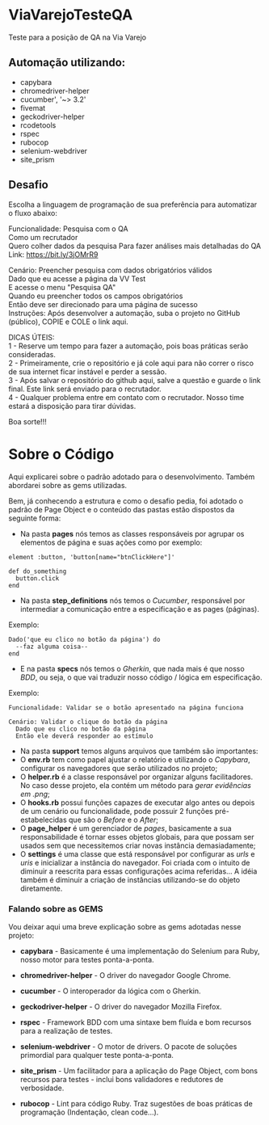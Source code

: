 # ViaVarejoTesteQA
Teste para a posição de QA na Via Varejo

## Automação utilizando:

* capybara
* chromedriver-helper
* cucumber', '~> 3.2'
* fivemat
* geckodriver-helper
* rcodetools
* rspec
* rubocop
* selenium-webdriver
* site_prism

## Desafio

Escolha a linguagem de programação de sua preferência para automatizar o fluxo abaixo:  

Funcionalidade: Pesquisa com o QA <br />
Como um recrutador <br />
Quero colher dados da pesquisa 
Para fazer análises mais detalhadas do QA <br />
Link: https://bit.ly/3jOMrR9 <br />

Cenário: Preencher pesquisa com dados obrigatórios válidos <br />
Dado que eu acesse a página da VV Test <br />
E acesse o menu "Pesquisa QA" <br />
Quando eu preencher todos os campos obrigatórios <br />
Então deve ser direcionado para uma página de sucesso <br />
Instruções: Após desenvolver a automação, suba o projeto no GitHub (público), COPIE e COLE o link aqui. <br />

DICAS ÚTEIS: <br />
1 - Reserve um tempo para fazer a automação, pois boas práticas serão consideradas. <br />
2 - Primeiramente, crie o repositório e já cole aqui para não correr o risco de sua internet ficar instável e perder a sessão. <br />
3 - Após salvar o repositório do github aqui, salve a questão e guarde o link final. Este link será enviado para o recrutador. <br />
4 - Qualquer problema entre em contato com o recrutador. Nosso time estará a disposição para tirar dúvidas. <br />

Boa sorte!!!

# Sobre o Código

Aqui explicarei sobre o padrão adotado para o desenvolvimento. Também abordarei sobre as gems utilizadas.

Bem, já conhecendo a estrutura e como o desafio pedia, foi adotado o padrão de Page Object e o conteúdo das pastas estão dispostos da seguinte forma:

- Na pasta **pages** nós temos as classes responsáveis por agrupar os elementos de página e suas ações como por exemplo:

```
element :button, 'button[name="btnClickHere"]'

def do_something
  button.click
end
```

- Na pasta **step_definitions** nós temos o *Cucumber*, responsável por intermediar a comunicação entre a especificação e as pages (páginas).

Exemplo:

```
Dado('que eu clico no botão da página') do
  --faz alguma coisa--
end
```

- E na pasta **specs** nós temos o *Gherkin*, que nada mais é que nosso *BDD*, ou seja, o que vai traduzir nosso código / lógica em especificação.

Exemplo:

```
Funcionalidade: Validar se o botão apresentado na página funciona

Cenário: Validar o clique do botão da página
  Dado que eu clico no botão da página
  Então ele deverá responder ao estímulo
```

- Na pasta **support** temos alguns arquivos que também são importantes:
- O **env.rb** tem como papel ajustar o relatório e utilizando o *Capybara*, configurar os navegadores que serão utilizados no projeto;
- O **helper.rb** é a classe responsável por organizar alguns facilitadores. No caso desse projeto, ela contém um método para *gerar evidências em .png*;
- O **hooks.rb** possui funções capazes de executar algo antes ou depois de um cenário ou funcionalidade, pode possuir 2 funções pré-estabelecidas que são o *Before* e o *After*;
- O **page_helper** é um gerenciador de *pages*, basicamente a sua responsabilidade é tornar esses objetos globais, para que possam ser usados sem que necessitemos criar novas instância demasiadamente;
- O **settings** é uma classe que está responsável por configurar as *urls* e *uris* e inicializar a instância do navegador. Foi criada com o intuito de diminuir a reescrita para essas configurações acima referidas... A idéia também é diminuir a criação de instâncias utilizando-se do objeto diretamente.

### Falando sobre as GEMS

Vou deixar aqui uma breve explicação sobre as gems adotadas nesse projeto:

- __capybara__
       - Basicamente é uma implementação do Selenium para Ruby, nosso motor para testes ponta-a-ponta.

- __chromedriver-helper__
       - O driver do navegador Google Chrome.

- __cucumber__
       - O interoperador da lógica com o Gherkin.

- __geckodriver-helper__
       - O driver do navegador Mozilla Firefox.

- __rspec__
       - Framework BDD com uma sintaxe bem fluída e bom recursos para a realização de testes.

- __selenium-webdriver__
       - O motor de drivers. O pacote de soluções primordial para qualquer teste ponta-a-ponta.

- __site_prism__
       - Um facilitador para a aplicação do Page Object, com bons recursos para testes - inclui bons validadores e redutores de verbosidade.

- __rubocop__
       - Lint para código Ruby. Traz sugestões de boas práticas de programação (Indentação, clean code...).
